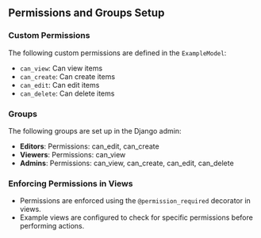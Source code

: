 ## Permissions and Groups Setup

### Custom Permissions

The following custom permissions are defined in the `ExampleModel`:

- `can_view`: Can view items
- `can_create`: Can create items
- `can_edit`: Can edit items
- `can_delete`: Can delete items

### Groups

The following groups are set up in the Django admin:

- **Editors**: Permissions: can_edit, can_create
- **Viewers**: Permissions: can_view
- **Admins**: Permissions: can_view, can_create, can_edit, can_delete

### Enforcing Permissions in Views

- Permissions are enforced using the `@permission_required` decorator in views.
- Example views are configured to check for specific permissions before performing actions.
